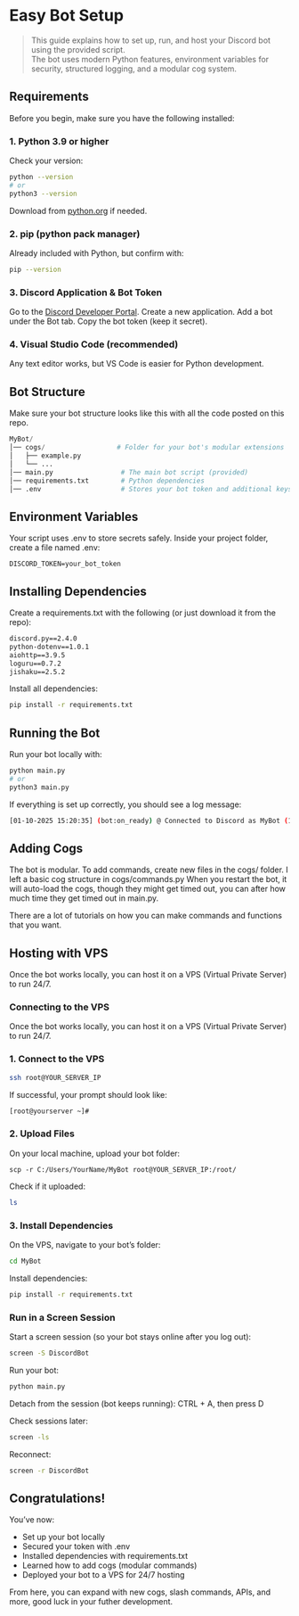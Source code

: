 # Easy Bot Setup
> This guide explains how to set up, run, and host your Discord bot using the provided script.  
> The bot uses modern Python features, environment variables for security, structured logging, and a modular cog system.  

## Requirements  

Before you begin, make sure you have the following installed:  

### **1. Python 3.9 or higher**  
   Check your version:  
   ```bash
   python --version
   # or
   python3 --version
   ```
Download from [python.org](https://www.python.org/downloads/) if needed.

### **2. pip (python pack manager)**
Already included with Python, but confirm with:
```bash
pip --version
```

### **3. Discord Application & Bot Token**
Go to the [Discord Developer Portal](https://discord.com/developers/applications).
Create a new application.
Add a bot under the Bot tab.
Copy the bot token (keep it secret).

### **4. Visual Studio Code (recommended)**
Any text editor works, but VS Code is easier for Python development.

## Bot Structure
Make sure your bot structure looks like this with all the code posted on this repo.
```python
MyBot/
│── cogs/                  # Folder for your bot's modular extensions
│   ├── example.py
│   └── ...
│── main.py                 # The main bot script (provided)
│── requirements.txt        # Python dependencies
│── .env                    # Stores your bot token and additional keys
```

## Environment Variables
Your script uses .env to store secrets safely.
Inside your project folder, create a file named .env:
```.env
DISCORD_TOKEN=your_bot_token
```

## Installing Dependencies
Create a requirements.txt with the following (or just download it from the repo): 
```txt
discord.py==2.4.0
python-dotenv==1.0.1
aiohttp==3.9.5
loguru==0.7.2
jishaku==2.5.2
```

Install all dependencies:
```bash
pip install -r requirements.txt
```

## Running the Bot
Run your bot locally with:
```bash
python main.py
# or
python3 main.py
```
If everything is set up correctly, you should see a log message:
```bash
[01-10-2025 15:20:35] (bot:on_ready) @ Connected to Discord as MyBot (123456789012345678)
```

## Adding Cogs
The bot is modular. To add commands, create new files in the cogs/ folder.
I left a basic cog structure in cogs/commands.py
When you restart the bot, it will auto-load the cogs, though they might get timed out, you can after how much time they get timed out in main.py.

There are a lot of tutorials on how you can make commands and functions that you want.

## Hosting with VPS
Once the bot works locally, you can host it on a VPS (Virtual Private Server) to run 24/7.

### Connecting to the VPS
Once the bot works locally, you can host it on a VPS (Virtual Private Server) to run 24/7.

### 1. Connect to the VPS
```bash
ssh root@YOUR_SERVER_IP
```
If successful, your prompt should look like:
```bash
[root@yourserver ~]#
```

### 2. Upload Files
On your local machine, upload your bot folder:
```pwsh
scp -r C:/Users/YourName/MyBot root@YOUR_SERVER_IP:/root/
```

Check if it uploaded:
```bash
ls
```

### 3. Install Dependencies
On the VPS, navigate to your bot’s folder:
```bash
cd MyBot
```

Install dependencies:
```bash
pip install -r requirements.txt
```

### Run in a Screen Session
Start a screen session (so your bot stays online after you log out):
```bash
screen -S DiscordBot
```

Run your bot:
```bash
python main.py
```

Detach from the session (bot keeps running):
CTRL + A, then press D

Check sessions later:
```bash
screen -ls
```

Reconnect:
```bash
screen -r DiscordBot
```

## Congratulations!
You’ve now:
- Set up your bot locally
- Secured your token with .env
- Installed dependencies with requirements.txt
- Learned how to add cogs (modular commands)
- Deployed your bot to a VPS for 24/7 hosting

From here, you can expand with new cogs, slash commands, APIs, and more, good luck in your futher development.
